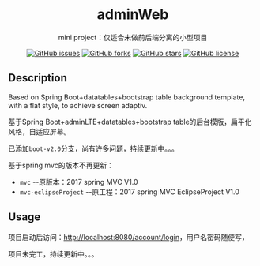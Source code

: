 <h1 align="center">adminWeb</h1>

<div align="center">

mini project：仅适合未做前后端分离的小型项目

[![GitHub issues](https://img.shields.io/github/issues/CMINI777/adminWeb)](https://github.com/CMINI777/adminWeb/issues) [![GitHub forks](https://img.shields.io/github/forks/CMINI777/adminWeb)](https://github.com/CMINI777/adminWeb/network) [![GitHub stars](https://img.shields.io/github/stars/CMINI777/adminWeb)](https://github.com/CMINI777/adminWeb/stargazers) [![GitHub license](https://img.shields.io/github/license/CMINI777/adminWeb)](https://github.com/CMINI777/adminWeb/blob/master/LICENSE)

</div>

## Description

Based on Spring Boot+datatables+bootstrap table background template, with a flat style, to achieve screen adaptiv.

基于Spring Boot+adminLTE+datatables+bootstrap table的后台模版，扁平化风格，自适应屏幕。

已添加`boot-v2.0`分支，尚有许多问题，持续更新中。。。

基于spring mvc的版本不再更新：
- `mvc` --原版本：2017 spring MVC V1.0 
- `mvc-eclipseProject` --原工程：2017 spring MVC EclipseProject V1.0 

## Usage

项目启动后访问：[http://localhost:8080/account/login](http://localhost:8080/account/login)，用户名密码随便写，

项目未完工，持续更新中。。。




